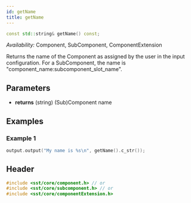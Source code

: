 ```yaml
---
id: getName
title: getName
---
```

<!---
SAND202X-XXXX X
Source: location of source document if any
--->
```cpp
const std::string& getName() const;
```
*Availability:* Component, SubComponent, ComponentExtension

Returns the name of the Component as assigned by the user in the input configuration. For a SubComponent, the name is "component_name:subcomponent_slot_name".

## Parameters
* **returns** (string) (Sub)Component name


## Examples

<!--- SOURCE_CODE: None --->
### Example 1
```cpp
output.output("My name is %s\n", getName().c_str());
```

## Header
```cpp
#include <sst/core/component.h> // or
#include <sst/core/subcomponent.h> // or
#include <sst/core/componentExtension.h>
```